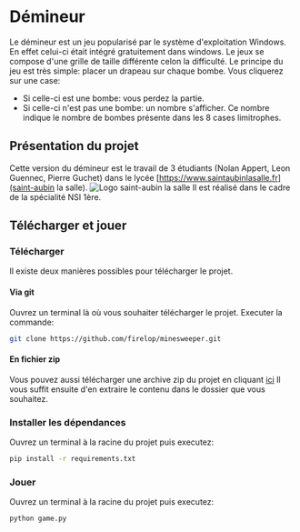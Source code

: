 # Démineur
Le démineur est un jeu popularisé par le système d'exploitation Windows. En effet celui-ci était intégré gratuitement dans windows.
Le jeux se compose d'une grille de taille différente celon la difficulté. Le principe du jeu est très simple: placer un drapeau sur chaque bombe.
Vous cliquerez sur une case:
- Si celle-ci est une bombe: vous perdez la partie.
- Si celle-ci n'est pas une bombe: un nombre s'afficher. Ce nombre indique le nombre de bombes présente dans les 8 cases limitrophes.

## Présentation du projet
Cette version du démineur est le travail de 3 étudiants (Nolan Appert, Leon Guennec, Pierre Guchet) dans le lycée [https://www.saintaubinlasalle.fr](saint-aubin la salle).
![Logo saint-aubin la salle](https://www.staubinlasalle.fr/wp-content/uploads/2022/06/cropped-cropped-logo-final-1.1.png.webp)
Il est réalisé dans le cadre de la spécialité NSI 1ère.

## Télécharger et jouer
### Télécharger
Il existe deux manières possibles pour télécharger le projet.

#### Via git
Ouvrez un terminal là où vous souhaiter télécharger le projet.
Executer la commande:
```BASH
git clone https://github.com/firelop/minesweeper.git
```

#### En fichier zip
Vous pouvez aussi télécharger une archive zip du projet en cliquant [ici](https://github.com/firelop/minesweeper/archive/refs/heads/master.zip)
Il vous suffit ensuite d'en extraire le contenu dans le dossier que vous souhaitez.

### Installer les dépendances
Ouvrez un terminal à la racine du projet puis executez:
```BASH
pip install -r requirements.txt
```
### Jouer
Ouvrez un terminal à la racine du projet puis executez:
```BASH
python game.py
```


